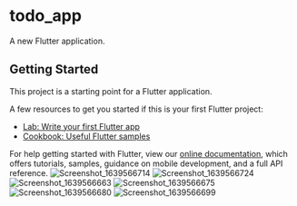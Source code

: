 # todo_app

A new Flutter application.

## Getting Started

This project is a starting point for a Flutter application.

A few resources to get you started if this is your first Flutter project:

- [Lab: Write your first Flutter app](https://flutter.dev/docs/get-started/codelab)
- [Cookbook: Useful Flutter samples](https://flutter.dev/docs/cookbook)

For help getting started with Flutter, view our
[online documentation](https://flutter.dev/docs), which offers tutorials,
samples, guidance on mobile development, and a full API reference.
![Screenshot_1639566714](https://user-images.githubusercontent.com/92403201/148368577-26a6ede6-50fe-4c25-9f60-7cdbc7a0017b.png)
![Screenshot_1639566724](https://user-images.githubusercontent.com/92403201/148368647-832ddad3-4606-43f9-a914-597346893ff1.png)
![Screenshot_1639566663](https://user-images.githubusercontent.com/92403201/148368676-e85d25e0-84c2-4125-bf55-ec84dff16485.png)
![Screenshot_1639566675](https://user-images.githubusercontent.com/92403201/148368736-61f812f1-14c9-4b91-b6d7-65c17530bfdf.png)
![Screenshot_1639566680](https://user-images.githubusercontent.com/92403201/148368789-50fd1650-99fd-4a39-b60e-cca3905c2ba4.png)
![Screenshot_1639566699](https://user-images.githubusercontent.com/92403201/148368804-49efe19d-9302-48bc-a701-eddf7452ae8f.png)
